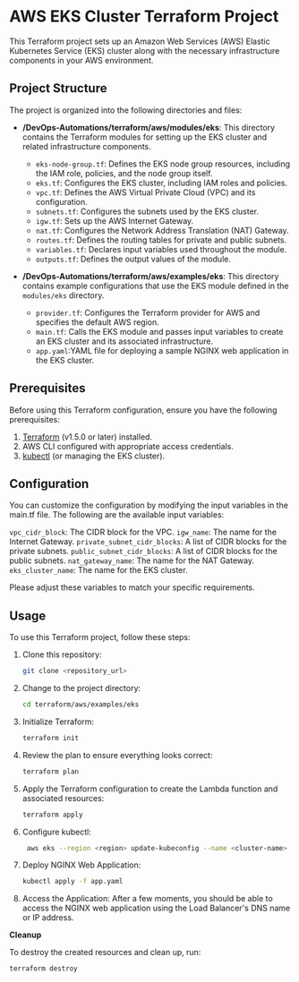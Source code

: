 # AWS EKS Cluster Terraform Project

This Terraform project sets up an Amazon Web Services (AWS) Elastic Kubernetes Service (EKS) cluster along with the necessary infrastructure components in your AWS environment.

## Project Structure

The project is organized into the following directories and files:

- **/DevOps-Automations/terraform/aws/modules/eks**: This directory contains the Terraform modules for setting up the EKS cluster and related infrastructure components.

  - `eks-node-group.tf`: Defines the EKS node group resources, including the IAM role, policies, and the node group itself.
  - `eks.tf`: Configures the EKS cluster, including IAM roles and policies.
  - `vpc.tf`: Defines the AWS Virtual Private Cloud (VPC) and its configuration.
  - `subnets.tf`: Configures the subnets used by the EKS cluster.
  - `igw.tf`: Sets up the AWS Internet Gateway.
  - `nat.tf`: Configures the Network Address Translation (NAT) Gateway.
  - `routes.tf`: Defines the routing tables for private and public subnets.
  - `variables.tf`: Declares input variables used throughout the module.
  - `outputs.tf`: Defines the output values of the module.

- **/DevOps-Automations/terraform/aws/examples/eks**: This directory contains example configurations that use the EKS module defined in the `modules/eks` directory.

  - `provider.tf`: Configures the Terraform provider for AWS and specifies the default AWS region.
  - `main.tf`: Calls the EKS module and passes input variables to create an EKS cluster and its associated infrastructure.
  - `app.yaml`:YAML file for deploying a sample NGINX web application in the EKS cluster.


## Prerequisites

Before using this Terraform configuration, ensure you have the following prerequisites:

1. [Terraform](https://www.terraform.io/) (v1.5.0 or later) installed.
2. AWS CLI configured with appropriate access credentials.
3. [kubectl](https://kubernetes.io/docs/tasks/tools/) (or managing the EKS cluster).

## Configuration
You can customize the configuration by modifying the input variables in the main.tf file. The following are the available input variables:

  `vpc_cidr_block`: The CIDR block for the VPC.
  `igw_name`: The name for the Internet Gateway.
  `private_subnet_cidr_blocks`: A list of CIDR blocks for the private subnets.
  `public_subnet_cidr_blocks`: A list of CIDR blocks for the public subnets.
  `nat_gateway_name`: The name for the NAT Gateway.
  `eks_cluster_name`: The name for the EKS cluster.

Please adjust these variables to match your specific requirements.

## Usage

To use this Terraform project, follow these steps:

1. Clone this repository:
   ```bash
   git clone <repository_url>
   ```
2. Change to the project directory:
   ```bash
   cd terraform/aws/examples/eks
   ```
3. Initialize Terraform:
   ```bash
   terraform init
   ```
4. Review the plan to ensure everything looks correct:
   ```bash
   terraform plan
   ```
5. Apply the Terraform configuration to create the Lambda function and associated resources:
   ```bash
   terraform apply
   ```
6. Configure kubectl:
   ```bash
    aws eks --region <region> update-kubeconfig --name <cluster-name>
    ```
7. Deploy NGINX Web Application:
   ```bash
   kubectl apply -f app.yaml
   ```
8. Access the Application:
   After a few moments, you should be able to access the NGINX web application using the Load Balancer's DNS name or IP address.
   

**Cleanup**

To destroy the created resources and clean up, run:

```bash
terraform destroy
```